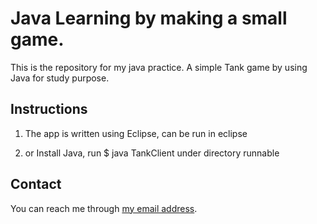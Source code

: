 # Java Learning by making a small game.
This is the repository for my java practice. 
A simple Tank game by using Java for study purpose. 

## Instructions


1. The app is written using Eclipse, can be run in eclipse

2. or Install Java, run $ java TankClient under directory runnable


## Contact
You can reach me through [my email address](brightnk@outlook.com). 

